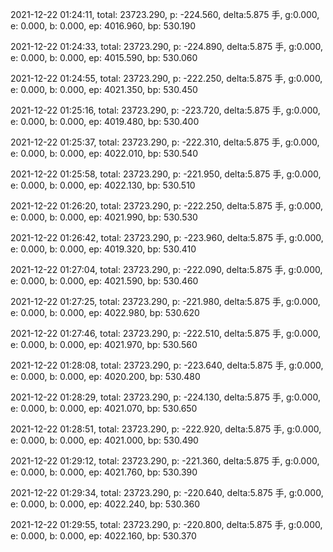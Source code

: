 2021-12-22 01:24:11, total: 23723.290, p: -224.560, delta:5.875 手, g:0.000, e: 0.000, b: 0.000, ep: 4016.960, bp: 530.190

2021-12-22 01:24:33, total: 23723.290, p: -224.890, delta:5.875 手, g:0.000, e: 0.000, b: 0.000, ep: 4015.590, bp: 530.060

2021-12-22 01:24:55, total: 23723.290, p: -222.250, delta:5.875 手, g:0.000, e: 0.000, b: 0.000, ep: 4021.350, bp: 530.450

2021-12-22 01:25:16, total: 23723.290, p: -223.720, delta:5.875 手, g:0.000, e: 0.000, b: 0.000, ep: 4019.480, bp: 530.400

2021-12-22 01:25:37, total: 23723.290, p: -222.310, delta:5.875 手, g:0.000, e: 0.000, b: 0.000, ep: 4022.010, bp: 530.540

2021-12-22 01:25:58, total: 23723.290, p: -221.950, delta:5.875 手, g:0.000, e: 0.000, b: 0.000, ep: 4022.130, bp: 530.510

2021-12-22 01:26:20, total: 23723.290, p: -222.250, delta:5.875 手, g:0.000, e: 0.000, b: 0.000, ep: 4021.990, bp: 530.530

2021-12-22 01:26:42, total: 23723.290, p: -223.960, delta:5.875 手, g:0.000, e: 0.000, b: 0.000, ep: 4019.320, bp: 530.410

2021-12-22 01:27:04, total: 23723.290, p: -222.090, delta:5.875 手, g:0.000, e: 0.000, b: 0.000, ep: 4021.590, bp: 530.460

2021-12-22 01:27:25, total: 23723.290, p: -221.980, delta:5.875 手, g:0.000, e: 0.000, b: 0.000, ep: 4022.980, bp: 530.620

2021-12-22 01:27:46, total: 23723.290, p: -222.510, delta:5.875 手, g:0.000, e: 0.000, b: 0.000, ep: 4021.970, bp: 530.560

2021-12-22 01:28:08, total: 23723.290, p: -223.640, delta:5.875 手, g:0.000, e: 0.000, b: 0.000, ep: 4020.200, bp: 530.480

2021-12-22 01:28:29, total: 23723.290, p: -224.130, delta:5.875 手, g:0.000, e: 0.000, b: 0.000, ep: 4021.070, bp: 530.650

2021-12-22 01:28:51, total: 23723.290, p: -222.920, delta:5.875 手, g:0.000, e: 0.000, b: 0.000, ep: 4021.000, bp: 530.490

2021-12-22 01:29:12, total: 23723.290, p: -221.360, delta:5.875 手, g:0.000, e: 0.000, b: 0.000, ep: 4021.760, bp: 530.390

2021-12-22 01:29:34, total: 23723.290, p: -220.640, delta:5.875 手, g:0.000, e: 0.000, b: 0.000, ep: 4022.240, bp: 530.360

2021-12-22 01:29:55, total: 23723.290, p: -220.800, delta:5.875 手, g:0.000, e: 0.000, b: 0.000, ep: 4022.160, bp: 530.370